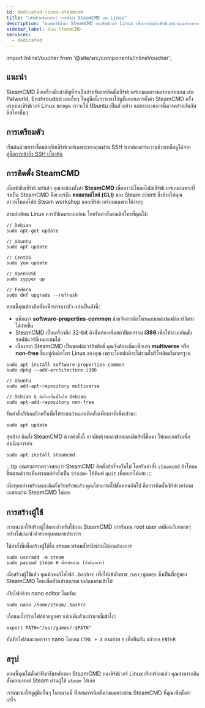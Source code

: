 ```yaml
---
id: dedicated-linux-steamcmd
title: "เซิร์ฟเวอร์เฉพาะ: การตั้งค่า SteamCMD บน Linux"
description: "ค้นพบวิธีตั้งค่า SteamCMD บนเซิร์ฟเวอร์ Linux เพื่อการติดตั้งเซิร์ฟเวอร์เกมเฉพาะอย่างมีประสิทธิภาพ → เรียนรู้เพิ่มเติมตอนนี้"
sidebar_label: ตั้งค่า SteamCMD
services:
  - dedicated
---
```


import InlineVoucher from '@site/src/components/InlineVoucher';

## แนะนำ

SteamCMD คือเครื่องมือสำคัญที่จำเป็นสำหรับการติดตั้งเซิร์ฟเวอร์เกมเฉพาะหลากหลายเกม เช่น Palworld, Enshrouded และอื่นๆ ในคู่มือนี้เราจะพาไปดูขั้นตอนการตั้งค่า SteamCMD ครั้งแรกบนเซิร์ฟเวอร์ Linux ของคุณ เราจะใช้ Ubuntu เป็นตัวอย่าง แต่กระบวนการนี้ควรคล้ายกันกับดิสโทรอื่นๆ

<InlineVoucher />

## การเตรียมตัว

เริ่มต้นด้วยการเชื่อมต่อกับเซิร์ฟเวอร์เฉพาะของคุณผ่าน SSH หากต้องการความช่วยเหลือดูได้จาก [คู่มือการเข้าถึง SSH เบื้องต้น](vserver-linux-ssh.md)

## การติดตั้ง SteamCMD

เมื่อเข้าถึงเซิร์ฟเวอร์แล้ว คุณจะต้องตั้งค่า **SteamCMD** เพื่อดาวน์โหลดไฟล์เซิร์ฟเวอร์เกมเฉพาะที่จำเป็น SteamCMD คือเวอร์ชัน **คอมมานด์ไลน์ (CLI)** ของ Steam client ซึ่งช่วยให้คุณดาวน์โหลดไฟล์ Steam workshop และเซิร์ฟเวอร์เกมเฉพาะได้ง่ายๆ

ตามปกติบน Linux ควรอัปเดตระบบก่อน โดยรันคำสั่งตามดิสโทรที่คุณใช้:

```
// Debian
sudo apt-get update

// Ubuntu
sudo apt update

// CentOS
sudo yum update

// OpenSUSE
sudo zypper up

// Fedora
sudo dnf upgrade --refresh
```

ตอนนี้คุณต้องติดตั้งแพ็กเกจบางตัว แบ่งเป็นดังนี้:

- แพ็กเกจ **software-properties-common** ช่วยจัดการดิสโทรและแหล่งซอฟต์แวร์อิสระได้ง่ายขึ้น
- SteamCMD เป็นเครื่องมือ 32-bit ดังนั้นต้องเพิ่มสถาปัตยกรรม **i386** เพื่อให้ระบบติดตั้งซอฟต์แวร์ที่เหมาะสมได้
- เนื่องจาก SteamCMD เป็นซอฟต์แวร์ลิขสิทธิ์ คุณจึงต้องเพิ่มแพ็กเกจ **multiverse** หรือ **non-free** ขึ้นอยู่กับดิสโทร Linux ของคุณ เพราะโดยปกติจะไม่รวมในรีโพสิตอรีมาตรฐาน

```
sudo apt install software-properties-common
sudo dpkg --add-architecture i386

// Ubuntu
sudo add-apt-repository multiverse

// Debian & ดิสโทรอื่นที่ไม่ใช่ Debian
sudo apt-add-repository non-free
```

รันคำสั่งอัปเดตอีกครั้งเพื่อให้ระบบอ่านและติดตั้งแพ็กเกจที่เพิ่มเข้ามา:

```
sudo apt update
```

สุดท้าย ติดตั้ง SteamCMD ด้วยคำสั่งนี้ อาจมีหน้าตกลงข้อตกลงลิขสิทธิ์ขึ้นมา ให้กดยอมรับเพื่อดำเนินการต่อ

```
sudo apt install steamcmd
```

:::tip
คุณสามารถตรวจสอบว่า SteamCMD ติดตั้งสำเร็จหรือไม่ โดยรันคำสั่ง `steamcmd` ถ้าโหลดขึ้นมาแล้วจะเห็นพรอมต์คำสั่งเป็น `Steam>` ให้พิมพ์ `quit` เพื่อออกได้เลย
:::

เมื่อทุกอย่างพร้อมและติดตั้งเรียบร้อยแล้ว คุณก็สามารถไปขั้นตอนถัดไป คือการติดตั้งเซิร์ฟเวอร์เกมเฉพาะผ่าน SteamCMD ได้เลย

## การสร้างผู้ใช้

เราแนะนำให้สร้างผู้ใช้แยกสำหรับใช้งาน SteamCMD การรันบน root user เหมือนกับหลายๆ อย่างไม่แนะนำด้วยเหตุผลหลายประการ

ใช้คำสั่งนี้เพื่อสร้างผู้ใช้ชื่อ `steam` พร้อมตั้งรหัสผ่านได้ตามต้องการ

```
sudo useradd -m steam
sudo passwd steam # ตั้งรหัสผ่าน (ถ้าต้องการ)
```

เมื่อสร้างผู้ใช้แล้ว คุณต้องแก้ไขไฟล์ `.bashrc` เพื่อให้เข้าถึงพาธ `/usr/games` ซึ่งเป็นที่อยู่ของ SteamCMD โดยเพิ่มตัวแปรสภาพแวดล้อมพาธเข้าไป

เปิดไฟล์ด้วย nano editor โดยรัน:

```
sudo nano /home/steam/.bashrc
```

เลื่อนลงไปท้ายไฟล์ด้วยลูกศร แล้วเพิ่มตัวแปรพาธนี้เข้าไป:

```
export PATH="/usr/games/:$PATH"
```

บันทึกไฟล์และออกจาก nano โดยกด `CTRL + X` ตามด้วย `Y` เพื่อยืนยัน แล้วกด `ENTER`

## สรุป

ตอนนี้คุณได้ตั้งค่าฟังก์ชันหลักของ SteamCMD บนเซิร์ฟเวอร์ Linux เรียบร้อยแล้ว คุณสามารถติดตั้งคอนเทนต์ Steam ผ่านผู้ใช้ `steam` ได้เลย

เราแนะนำให้ดูคู่มืออื่นๆ ในหมวดนี้ ที่สอนการติดตั้งเกมเฉพาะผ่าน SteamCMD ที่คุณเพิ่งตั้งค่าเสร็จ

<InlineVoucher />